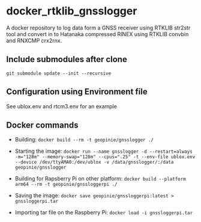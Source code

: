 # docker_rtklib_gnsslogger
A docker repository to log data form a GNSS receiver using RTKLIB str2str tool and convert in to Hatanaka compressed RINEX using RTKLIB convbin and RNXCMP crx2rnx.  

## Include submodules after clone
`git submodule update --init --recursive`

## Configuration using Environment file
See ublox.env and rtcm3.env for an example

## Docker commands
- Building: `docker build --rm -t geopinie/gnsslogger ./`
- Starting the image: `docker run --name gnsslogger -d --restart=always -m="128m" --memory-swap="128m" --cpus=".25" -t --env-file ublox.env --device /dev/ttyAMA0:/dev/ublox -v /data/gnsslogger/:/data geopinie/gnsslogger`
  
- Building for Rapsberry Pi on other platform: `docker build --platform arm64 --rm -t geopinie/gnssloggerpi ./`
- Saving the image: `docker save geopinie/gnssloggerpi:latest > gnssloggerpi.tar`
- Importing tar file on the Raspberry Pi: `docker load -i gnssloggerpi.tar`

